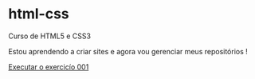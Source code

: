 # html-css
 Curso de HTML5 e CSS3

Estou aprendendo a criar sites e agora vou gerenciar meus repositórios !

<a href="https://nalinesouza.github.io/html-css/exercicios/ex001/">Executar o exercicío 001</a>